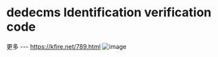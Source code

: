 # dedecms Identification verification code
更多 --- https://kfire.net/789.html
![image](https://kfire.net/usr/uploads/2019/03/3783292466.png)